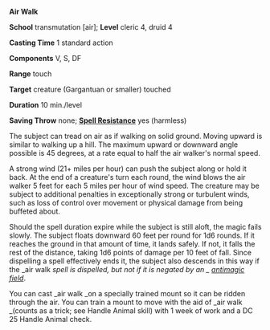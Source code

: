  **Air Walk**

**School** transmutation [air]; **Level** cleric 4, druid 4

**Casting Time** 1 standard action

**Components** V, S, DF

**Range** touch

**Target** creature (Gargantuan or smaller) touched

**Duration** 10 min./level

**Saving Throw** none; **[Spell Resistance](../glossary.md#_spell-resistance)** yes (harmless)

The subject can tread on air as if walking on solid ground. Moving upward is similar to walking up a hill. The maximum upward or downward angle possible is 45 degrees, at a rate equal to half the air walker's normal speed.

A strong wind (21+ miles per hour) can push the subject along or hold it back. At the end of a creature's turn each round, the wind blows the air walker 5 feet for each 5 miles per hour of wind speed. The creature may be subject to additional penalties in exceptionally strong or turbulent winds, such as loss of control over movement or physical damage from being buffeted about.

Should the spell duration expire while the subject is still aloft, the magic fails slowly. The subject floats downward 60 feet per round for 1d6 rounds. If it reaches the ground in that amount of time, it lands safely. If not, it falls the rest of the distance, taking 1d6 points of damage per 10 feet of fall. Since dispelling a spell effectively ends it, the subject also descends in this way if the _air walk _spell is dispelled, but not if it is negated by an _ [antimagic field](antimagicField.md#_antimagic-field)_.

You can cast _air walk _on a specially trained mount so it can be ridden through the air. You can train a mount to move with the aid of _air walk _(counts as a trick; see Handle Animal skill) with 1 week of work and a DC 25 Handle Animal check.

